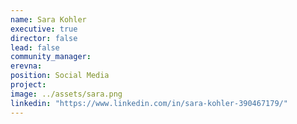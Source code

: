 ```yaml
---
name: Sara Kohler
executive: true
director: false
lead: false
community_manager:   
erevna:
position: Social Media
project:  
image: ../assets/sara.png
linkedin: "https://www.linkedin.com/in/sara-kohler-390467179/"
---
```

